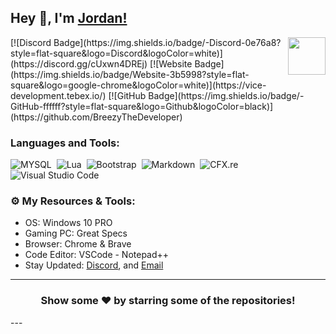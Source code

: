 ## Hey 👋, I'm [Jordan!](https://github.com/BreezyTheDeveloper)
<img align="right" height="60" width="60" alt="" src="https://cdn.discordapp.com/attachments/756590322921767002/810784341286060062/2314.gifhttps://cdn.discordapp.com/attachments/1133272121225781361/1133272967095275640/standard.gif"/>
[![Discord Badge](https://img.shields.io/badge/-Discord-0e76a8?style=flat-square&logo=Discord&logoColor=white)](https://discord.gg/cUxwn4DREj) [![Website Badge](https://img.shields.io/badge/Website-3b5998?style=flat-square&logo=google-chrome&logoColor=white)](https://vice-development.tebex.io/) [![GitHub Badge](https://img.shields.io/badge/-GitHub-ffffff?style=flat-square&logo=Github&logoColor=black)](https://github.com/BreezyTheDeveloper)


### Languages and Tools:
![MYSQL](https://img.shields.io/badge/-MySQL-333333?style=flat&logo=mysql)&nbsp;
![Lua](https://img.shields.io/badge/-Lua-333333?style=flat&logo=lua)&nbsp;
![Bootstrap](https://img.shields.io/badge/-bootstrap-333333?style=flat&logo=bootstrap)&nbsp;
![Markdown](https://img.shields.io/badge/-markdown-333333?style=flat&logo=markdown)&nbsp;
![CFX.re](https://forum.cfx.re/uploads/default/optimized/4X/3/8/7/38769c61a46ed86700c737079f043c5ae89673a0_2_32x32.png)&nbsp;
![Visual Studio Code](https://img.shields.io/badge/-Visual%20Studio%20Code-333333?style=flat&logo=visual-studio-code&logoColor=007ACC)&nbsp;

### ⚙️ My Resources & Tools:

- OS: Windows 10 PRO
- Gaming PC: Great Specs
- Browser: Chrome & Brave
- Code Editor: VSCode - Notepad++ 
- Stay Updated: [Discord](https://discord.gg/cUxwn4DREj), and [Email](mailto:camsjj2018@gmail.com)

---
<h3 align=center>Show some ❤️ by starring some of the repositories!</h3>
---
